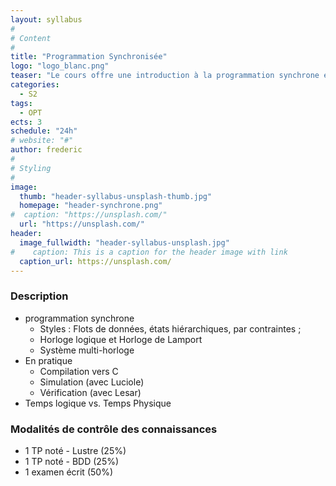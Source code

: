 ```yaml
---
layout: syllabus
#
# Content
#
title: "Programmation Synchronisée"
logo: "logo_blanc.png"
teaser: "Le cours offre une introduction à la programmation synchrone en mélangeant les approches déclaratives, flots de données ou basées sur les états."
categories:
  - S2
tags:
  - OPT
ects: 3
schedule: "24h"
# website: "#"
author: frederic
#
# Styling
#
image:
  thumb: "header-syllabus-unsplash-thumb.jpg"
  homepage: "header-synchrone.png"
#  caption: "https://unsplash.com/"
  url: "https://unsplash.com/"
header:
  image_fullwidth: "header-syllabus-unsplash.jpg"
#    caption: This is a caption for the header image with link
  caption_url: https://unsplash.com/  
---
```


### Description ###

- programmation synchrone
  - Styles : Flots de données, états hiérarchiques, par contraintes ;
  - Horloge logique et Horloge de Lamport
  - Système multi-horloge
- En pratique
  - Compilation vers C
  - Simulation (avec Luciole)
  - Vérification (avec Lesar)
- Temps logique vs. Temps Physique

### Modalités de contrôle des connaissances ###

- 1 TP noté - Lustre (25%)
- 1 TP noté - BDD (25%)
- 1 examen écrit (50%)
